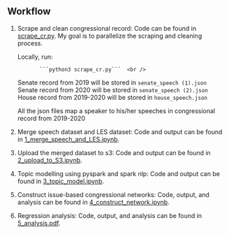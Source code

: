 ## Workflow
1. Scrape and clean congressional record: Code can be found in [scrape_cr.py](https://github.com/lsc4ss-s22/final-project-congress/blob/master/scrape_cr.py). My goal is to parallelize the scraping and cleaning process.

      Locally, run:  <br />

              ```python3 scrape_cr.py```  <br />

      Senate record from 2019 will be stored in ```senate_speech (1).json```  <br />
      Senate record from 2020 will be stored in ```senate_speech (2).json```  <br />
      House record from 2019-2020 will be stored in ```house_speech.json``` 

      All the json files map a speaker to his/her speeches in congressional record from 2019-2020 <br />

2. Merge speech dataset and LES dataset: Code and output can be found in [1_merge_speech_and_LES.ipynb](https://github.com/lsc4ss-s22/final-project-congress/blob/master/1_merge_speech_and_LES.ipynb).

3. Upload the merged dataset to s3: Code and output can be found in [2_upload_to_S3.ipynb](https://github.com/lsc4ss-s22/final-project-congress/blob/master/2_upload_to_S3.ipynb).

4. Topic modelling using pyspark and spark nlp: Code and output can be found in [3_topic_model.ipynb](https://github.com/lsc4ss-s22/final-project-congress/blob/master/3_topic_model.ipynb).

5. Construct issue-based congressional networks: Code, output, and analysis can be found in [4_construct_network.ipynb](https://github.com/lsc4ss-s22/final-project-congress/blob/master/4_construct_network.ipynb).

6. Regression analysis: Code, output, and analysis can be found in [5_analysis.pdf](https://github.com/lsc4ss-s22/final-project-congress/blob/master/5_analysis.pdf).
